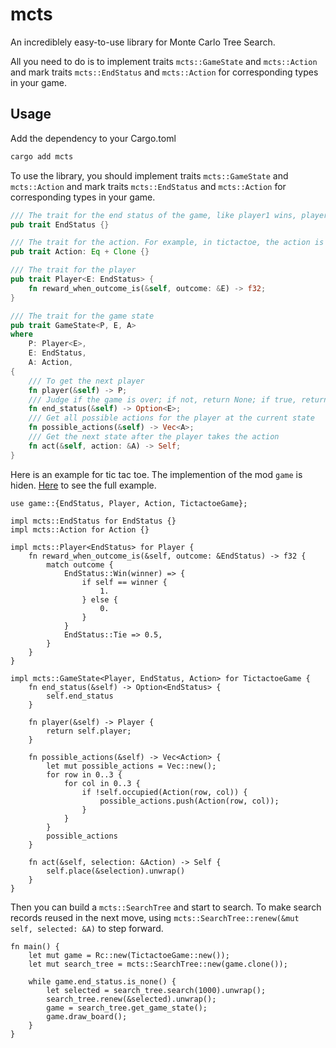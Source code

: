 # mcts
An incrediblely easy-to-use library for Monte Carlo Tree Search.

All you need to do is to implement traits `mcts::GameState` and `mcts::Action` and mark traits `mcts::EndStatus` and `mcts::Action` for corresponding types in your game.
## Usage
Add the dependency to your Cargo.toml
```sh
cargo add mcts
```

To use the library, you should implement traits `mcts::GameState` and `mcts::Action` and mark traits `mcts::EndStatus` and `mcts::Action` for corresponding types in your game. 
```rust
/// The trait for the end status of the game, like player1 wins, player2 wins, or tie
pub trait EndStatus {}

/// The trait for the action. For example, in tictactoe, the action is the coordinate of the next move
pub trait Action: Eq + Clone {}

/// The trait for the player
pub trait Player<E: EndStatus> {
    fn reward_when_outcome_is(&self, outcome: &E) -> f32;
}

/// The trait for the game state
pub trait GameState<P, E, A>
where
    P: Player<E>,
    E: EndStatus,
    A: Action,
{
    /// To get the next player
    fn player(&self) -> P;
    /// Judge if the game is over; if not, return None; if true, return the status of the game result
    fn end_status(&self) -> Option<E>;
    /// Get all possible actions for the player at the current state
    fn possible_actions(&self) -> Vec<A>;
    /// Get the next state after the player takes the action
    fn act(&self, action: &A) -> Self;
}
```
Here is an example for tic tac toe. The implemention of the mod `game` is hiden. [Here](/examples/tictactoe.rs) to see the full example.
```rust, ignore
use game::{EndStatus, Player, Action, TictactoeGame};

impl mcts::EndStatus for EndStatus {}
impl mcts::Action for Action {}

impl mcts::Player<EndStatus> for Player {
    fn reward_when_outcome_is(&self, outcome: &EndStatus) -> f32 {
        match outcome {
            EndStatus::Win(winner) => {
                if self == winner {
                    1.
                } else {
                    0.
                }
            }
            EndStatus::Tie => 0.5,
        }
    }
}

impl mcts::GameState<Player, EndStatus, Action> for TictactoeGame {
    fn end_status(&self) -> Option<EndStatus> {
        self.end_status
    }

    fn player(&self) -> Player {
        return self.player;
    }

    fn possible_actions(&self) -> Vec<Action> {
        let mut possible_actions = Vec::new();
        for row in 0..3 {
            for col in 0..3 {
                if !self.occupied(Action(row, col)) {
                    possible_actions.push(Action(row, col));
                }
            }
        }
        possible_actions
    }

    fn act(&self, selection: &Action) -> Self {
        self.place(&selection).unwrap()
    }
}
```
Then you can build a `mcts::SearchTree` and start to search. To make search records reused in the next move, using `mcts::SearchTree::renew(&mut self, selected: &A)` to step forward.
```rust, ignore
fn main() {
    let mut game = Rc::new(TictactoeGame::new());
    let mut search_tree = mcts::SearchTree::new(game.clone());

    while game.end_status.is_none() {
        let selected = search_tree.search(1000).unwrap();
        search_tree.renew(&selected).unwrap();
        game = search_tree.get_game_state();
        game.draw_board();
    }
}
```